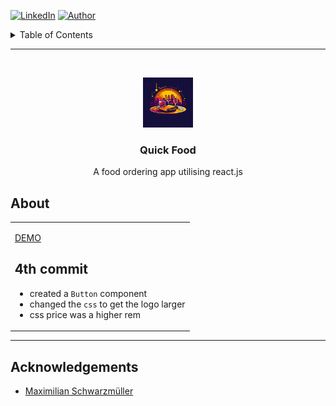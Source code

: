 <!-- [![Issues][issues-shield]][issues-url] -->
[![LinkedIn][linkedin-shield]][linkedin-url]
[![Author][author-shield]][author-url]


<details>
<summary>Table of Contents</summary>
* [About](#about)
* [Acknowledgements](#acknowledgements)
</details>

---

<!-- PROJECT LOGO -->
<br />

<p align="center">
  <a href="https://fion21.github.io/quick-food">
    <img src="src/assets/logo.jpg" alt="Food icons" width="80" height="80">
  </a>

  <h3 align="center">Quick Food</h3>

  <p align="center">
    A food ordering app utilising react.js
    <br />

<!-- ABOUT THE PROJECT -->
## About

<table>
<tr>
<td>

[DEMO](https://moonlit-marigold-e36de1.netlify.app)


## 4th commit

- created a `Button` component
- changed the `css` to get the logo larger
- css price was a higher rem


</td>
</tr>
</table>

---

## Acknowledgements

* [Maximilian Schwarzmüller](https://www.udemy.com/user/maximilian-schwarzmuller/)

[linkedin-shield]: https://img.shields.io/badge/-LinkedIn-black.svg?style=for-the-badge&logo=linkedin&colorB=555
[linkedin-url]: https://linkedin.com/in/fiolalewis
[author-shield]: https://shields.io/badge/Made_with_%E2%9D%A4_by-fion21-F4A92F?style=for-the-badge
[author-url]: https://github.com/fion21
